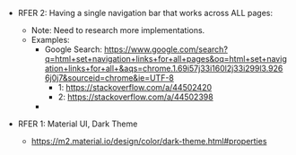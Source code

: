 
- RFER 2: Having a single navigation bar that works across ALL pages:
    - Note: Need to research more implementations.
    - Examples:
        - Google Search: https://www.google.com/search?q=html+set+navigation+links+for+all+pages&oq=html+set+navigation+links+for+all+&aqs=chrome.1.69i57j33i160l2j33i299l3.9266j0j7&sourceid=chrome&ie=UTF-8
            - 1: https://stackoverflow.com/a/44502420
            - 2: https://stackoverflow.com/a/44502398
        - 
        

- RFER 1: Material UI, Dark Theme
    - https://m2.material.io/design/color/dark-theme.html#properties